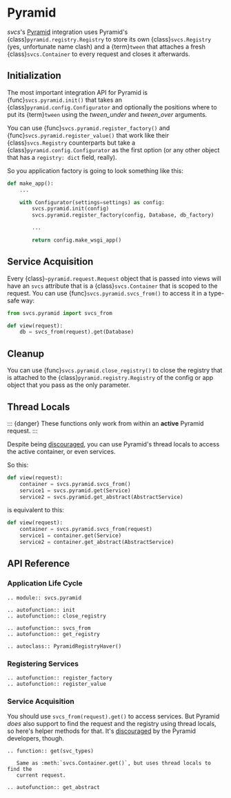 # Pyramid

*svcs*'s [Pyramid](https://trypyramid.com) integration uses Pyramid's {class}`pyramid.registry.Registry` to store its own {class}`svcs.Registry` (yes, unfortunate name clash) and a {term}`tween` that attaches a fresh {class}`svcs.Container` to every request and closes it afterwards.


## Initialization

The most important integration API for Pyramid is {func}`svcs.pyramid.init()` that takes an {class}`pyramid.config.Configurator` and optionally the positions where to put its {term}`tween` using the *tween_under* and *tween_over* arguments.

You can use {func}`svcs.pyramid.register_factory()` and {func}`svcs.pyramid.register_value()` that work like their {class}`svcs.Registry` counterparts but take a {class}`pyramid.config.Configurator` as the first option (or any other object that has a `registry: dict` field, really).

So you application factory is going to look something like this:

```python
def make_app():
    ...

    with Configurator(settings=settings) as config:
        svcs.pyramid.init(config)
        svcs.pyramid.register_factory(config, Database, db_factory)

        ...

        return config.make_wsgi_app()
```


## Service Acquisition

Every {class}`~pyramid.request.Request` object that is passed into views will have an `svcs` attribute that is a {class}`svcs.Container` that is scoped to the request.
You can use {func}`svcs.pyramid.svcs_from()` to access it in a type-safe way:


```python
from svcs.pyramid import svcs_from

def view(request):
    db = svcs_from(request).get(Database)
```


## Cleanup

You can use {func}`svcs.pyramid.close_registry()` to close the registry that is attached to the {class}`pyramid.registry.Registry` of the config or app object that you pass as the only parameter.


## Thread Locals

::: {danger}
These functions only work from within an **active** Pyramid request.
:::

Despite being [discouraged](<inv:#narr/threadlocals>), you can use Pyramid's thread locals to access the active container, or even services.

So this:

```python
def view(request):
    container = svcs.pyramid.svcs_from()
    service1 = svcs.pyramid.get(Service)
    service2 = svcs.pyramid.get_abstract(AbstractService)
```

is equivalent to this:

```python
def view(request):
    container = svcs.pyramid.svcs_from(request)
    service1 = container.get(Service)
    service2 = container.get_abstract(AbstractService)
```


## API Reference

### Application Life Cycle

```{eval-rst}
.. module:: svcs.pyramid

.. autofunction:: init
.. autofunction:: close_registry

.. autofunction:: svcs_from
.. autofunction:: get_registry

.. autoclass:: PyramidRegistryHaver()
```


### Registering Services

```{eval-rst}
.. autofunction:: register_factory
.. autofunction:: register_value
```


### Service Acquisition

You should use `svcs_from(request).get()` to access services.
But Pyramid _does_ also support to find the request and the registry using thread locals, so here's helper methods for that.
It's [discouraged](<inv:#narr/threadlocals>) by the Pyramid developers, though.

```{eval-rst}
.. function:: get(svc_types)

   Same as :meth:`svcs.Container.get()`, but uses thread locals to find the
   current request.

.. autofunction:: get_abstract
```

